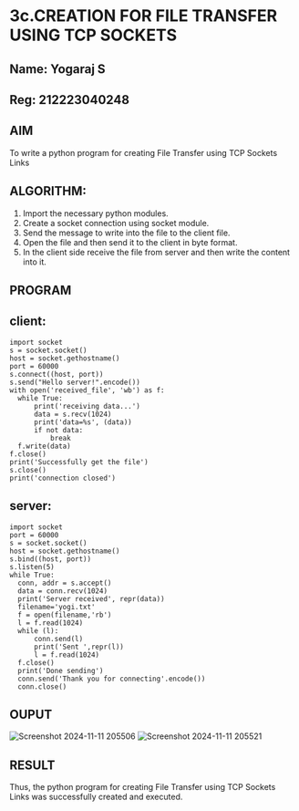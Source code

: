 # 3c.CREATION FOR FILE TRANSFER USING TCP SOCKETS
## Name: Yogaraj S
## Reg: 212223040248

## AIM
To write a python program for creating File Transfer using TCP Sockets Links
## ALGORITHM:
1. Import the necessary python modules.
2. Create a socket connection using socket module.
3. Send the message to write into the file to the client file.
4. Open the file and then send it to the client in byte format.
5. In the client side receive the file from server and then write the content into it.
## PROGRAM
  ## client:
  ```
  import socket
s = socket.socket()
host = socket.gethostname()
port = 60000
s.connect((host, port))
s.send("Hello server!".encode())
with open('received_file', 'wb') as f:
    while True:
        print('receiving data...')
        data = s.recv(1024)
        print('data=%s', (data))
        if not data:
            break
    f.write(data)
f.close()
print('Successfully get the file')
s.close()
print('connection closed')
  ```
  ## server:
  ```
import socket
port = 60000
s = socket.socket()
host = socket.gethostname()
s.bind((host, port))
s.listen(5)
while True:
    conn, addr = s.accept()
    data = conn.recv(1024)
    print('Server received', repr(data))
    filename='yogi.txt'
    f = open(filename,'rb')
    l = f.read(1024)
    while (l):
        conn.send(l)
        print('Sent ',repr(l))
        l = f.read(1024)
    f.close()
    print('Done sending')
    conn.send('Thank you for connecting'.encode())
    conn.close()
```
## OUPUT
![Screenshot 2024-11-11 205506](https://github.com/user-attachments/assets/9516aa6d-9cbe-48f4-9b7e-2f55466a5f63)
![Screenshot 2024-11-11 205521](https://github.com/user-attachments/assets/548af4f5-db37-4ee0-bed2-6209bbb00c6b)

## RESULT
Thus, the python program for creating File Transfer using TCP Sockets Links was 
successfully created and executed.
